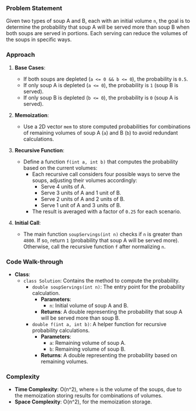 ### Problem Statement
Given two types of soup A and B, each with an initial volume `n`, the goal is to determine the probability that soup A will be served more than soup B when both soups are served in portions. Each serving can reduce the volumes of the soups in specific ways. 

### Approach
1. **Base Cases**:
   - If both soups are depleted (`a <= 0 && b <= 0`), the probability is `0.5`.
   - If only soup A is depleted (`a <= 0`), the probability is `1` (soup B is served).
   - If only soup B is depleted (`b <= 0`), the probability is `0` (soup A is served).

2. **Memoization**:
   - Use a 2D vector `mem` to store computed probabilities for combinations of remaining volumes of soup A (`a`) and B (`b`) to avoid redundant calculations.

3. **Recursive Function**:
   - Define a function `f(int a, int b)` that computes the probability based on the current volumes:
     - Each recursive call considers four possible ways to serve the soups, adjusting their volumes accordingly:
       - Serve 4 units of A.
       - Serve 3 units of A and 1 unit of B.
       - Serve 2 units of A and 2 units of B.
       - Serve 1 unit of A and 3 units of B.
     - The result is averaged with a factor of `0.25` for each scenario.

4. **Initial Call**:
   - The main function `soupServings(int n)` checks if `n` is greater than `4800`. If so, return `1` (probability that soup A will be served more). Otherwise, call the recursive function `f` after normalizing `n`.

### Code Walk-through
- **Class**:
  - `class Solution`: Contains the method to compute the probability.
    - `double soupServings(int n)`: The entry point for the probability calculation.
      - **Parameters**:
        - `n`: Initial volume of soup A and B.
      - **Returns**: A double representing the probability that soup A will be served more than soup B.
    - `double f(int a, int b)`: A helper function for recursive probability calculations.
      - **Parameters**:
        - `a`: Remaining volume of soup A.
        - `b`: Remaining volume of soup B.
      - **Returns**: A double representing the probability based on remaining volumes.

### Complexity
- **Time Complexity**: O(n^2), where `n` is the volume of the soups, due to the memoization storing results for combinations of volumes.
- **Space Complexity**: O(n^2), for the memoization storage.

